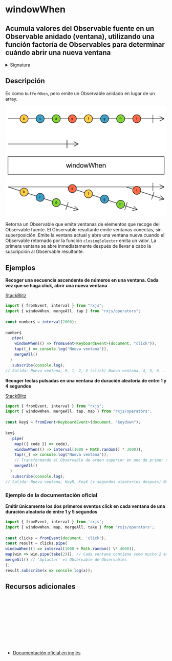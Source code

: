 # windowWhen

<h2 class="subtitle"> Acumula valores del Observable fuente en un Observable anidado (ventana), utilizando una función factoría de Observables para determinar cuándo abrir una nueva ventana
</h2>

<details>
<summary>Signatura</summary>

### Firma

`windowWhen<T>(closingSelector: () => Observable<any>): OperatorFunction<T, Observable<T>>`

### Parámetros

<table>
<tr><td>closingSelector</td><td>Una función que no recibe ningún argumento y retorna un Observable que indica (con una notificación <code>next</code> o <code>complete</code>) cuándo cerrar la ventana actual y abrir una nueva.</td></tr>
</table>

### Retorna

`OperatorFunction<T, Observable<T>>`: Un Observable de ventanas, que son Observables de valores.

</details>

## Descripción

Es como `bufferWhen`, pero emite un Observable anidado en lugar de un array.

<img src="assets/images/marble-diagrams/transformation/windowWhen.png" alt="Diagrama de canicas del operador windowWhen">

Retorna un Observable que emite ventanas de elementos que recoge del Observable fuente. El Observable resultante emite ventanas conectas, sin superposición. Emite la ventana actual y abre una ventana nueva cuando el Observable retornado por la función `closingSelector` emita un valor. La primera ventana se abre inmediatamente después de llevar a cabo la suscripción al Observable resultante.

## Ejemplos

**Recoger una secuencia ascendente de números en una ventana. Cada vez que se haga click, abrir una nueva ventana**

<a target="_blank" href="https://stackblitz.com/edit/rxjs-windowwhen-1?file=index.ts">StackBlitz</a>

```typescript
import { fromEvent, interval } from "rxjs";
import { windowWhen, mergeAll, tap } from "rxjs/operators";

const number$ = interval(2000);

number$
  .pipe(
    windowWhen(() => fromEvent<KeyboardEvent>(document, "click")),
    tap((_) => console.log("Nueva ventana")),
    mergeAll()
  )
  .subscribe(console.log);
// Salida: Nueva ventana, 0, 1, 2, 3 (click) Nueva ventana, 4, 5, 6...
```

**Recoger teclas pulsadas en una ventana de duración aleatoria de entre 1 y 4 segundos**

<a target="_blank" href="https://stackblitz.com/edit/rxjs-windowwhen-2?file=index.ts">StackBlitz</a>

```typescript
import { fromEvent, interval } from "rxjs";
import { windowWhen, mergeAll, tap, map } from "rxjs/operators";

const key$ = fromEvent<KeyboardEvent>(document, "keydown");

key$
  .pipe(
    map(({ code }) => code),
    windowWhen(() => interval(1000 + Math.random() * 3000)),
    tap((_) => console.log("Nueva ventana")),
    // Transformando el Observable de orden superior en uno de primer orden
    mergeAll()
  )
  .subscribe(console.log);
// Salida: Nueva ventana, KeyR, KeyX (x segundos aleatorios después) Nueva ventana, KeyJ, KeyS...
```

### Ejemplo de la documentación oficial

**Emitir únicamente los dos primeros eventos click en cada ventana de una duración aleatoria de entre 1 y 5 segundos**

```javascript
import { fromEvent, interval } from 'rxjs';
import { windowWhen, map, mergeAll, take } from 'rxjs/operators';

const clicks = fromEvent(document, 'click');
const result = clicks.pipe(
windowWhen(() => interval(1000 + Math.random() \* 4000)),
map(win => win.pipe(take(2))), // Cada ventana contiene como mucho 2 emisiones
mergeAll() // 'Aplastar' el Observable de Observables
);
result.subscribe(x => console.log(x));
```

<div class="page-footer">

## Recursos adicionales

<a target="_blank" href="https://github.com/ReactiveX/rxjs/blob/master/src/internal/operators/windowWhen.ts">
<svg>
  <use xlink:href="/assets/icons/source.svg#source-code"></use>
</svg>
</a>
</div>

- <a target="_blank" href="https://rxjs.dev/api/operators/windowWhen">Documentación oficial en inglés</a>
